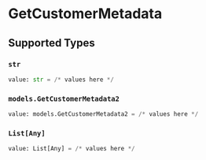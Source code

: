 # GetCustomerMetadata


## Supported Types

### `str`

```python
value: str = /* values here */
```

### `models.GetCustomerMetadata2`

```python
value: models.GetCustomerMetadata2 = /* values here */
```

### `List[Any]`

```python
value: List[Any] = /* values here */
```

